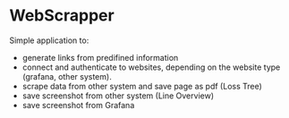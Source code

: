 # WebScrapper

Simple application to:
- generate links from predifined information
- connect and authenticate to websites, depending on the website type (grafana, other system).
- scrape data from other system and save page as pdf (Loss Tree)
- save screenshot from other system (Line Overview)
- save screenshot from Grafana
